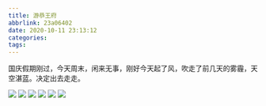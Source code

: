 ```yaml
---
title: 游恭王府
abbrlink: 23a06402
date: 2020-10-11 23:13:12
categories:
tags:
---
```


国庆假期刚过，今天周末，闲来无事，刚好今天起了风，吹走了前几天的雾霾，天空湛蓝。决定出去走走。

<img src="img/gongwangfu.jpg">
<img src="img/fangtangshuixie.jpg">
<img src="img/pingbuqingyunlu.jpg">
<img src="img/tianxiangtingyuan.jpg">
<img src="img/yangjiaodenghutong1.jpg">
<img src="img/yangjiaodenghutong2.jpg">
